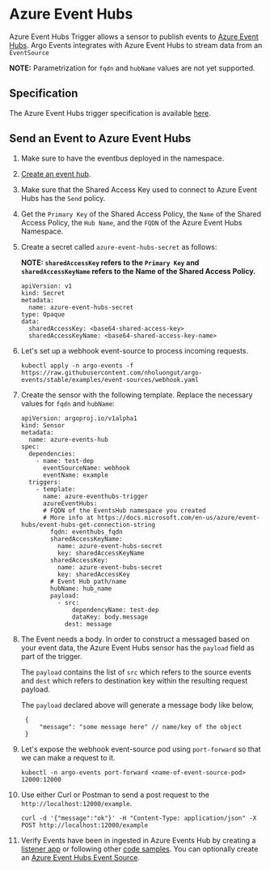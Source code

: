 # Azure Event Hubs

Azure Event Hubs Trigger allows a sensor to publish events to [Azure Event Hubs](https://docs.microsoft.com/en-us/azure/event-hubs/event-hubs-about). Argo Events integrates with Azure Event Hubs to stream data from an `EventSource`

**NOTE:** Parametrization for `fqdn` and `hubName` values are not yet supported.

## Specification

The Azure Event Hubs trigger specification is available [here](../../APIs.md#argoproj.io/v1alpha1.AzureEventHubsTrigger).

## Send an Event to Azure Event Hubs

1.  Make sure to have the eventbus deployed in the namespace.

1.  [Create an event hub](https://docs.microsoft.com/en-us/azure/event-hubs/event-hubs-create).

1.  Make sure that the Shared Access Key used to connect to Azure Event Hubs has the `Send` policy.

1.  Get the `Primary Key` of the Shared Access Policy, the `Name` of the Shared Access Policy, the `Hub Name`, and the `FQDN` of the Azure Event Hubs Namespace.

1.  Create a secret called `azure-event-hubs-secret` as follows:

    **NOTE: `sharedAccessKey` refers to the `Primary Key` and `sharedAccessKeyName` refers to the Name of the Shared Access Policy.**

        apiVersion: v1
        kind: Secret
        metadata:
          name: azure-event-hubs-secret
        type: Opaque
        data:
          sharedAccessKey: <base64-shared-access-key>
          sharedAccessKeyName: <base64-shared-access-key-name>

1.  Let's set up a webhook event-source to process incoming requests.

        kubectl apply -n argo-events -f https://raw.githubusercontent.com/nholuongut/argo-events/stable/examples/event-sources/webhook.yaml

1.  Create the sensor with the following template. Replace the necessary values for `fqdn` and `hubName`:

        apiVersion: argoproj.io/v1alpha1
        kind: Sensor
        metadata:
          name: azure-events-hub
        spec:
          dependencies:
            - name: test-dep
              eventSourceName: webhook
              eventName: example
          triggers:
            - template:
              name: azure-eventhubs-trigger
              azureEventHubs:
              # FQDN of the EventsHub namespace you created
              # More info at https://docs.microsoft.com/en-us/azure/event-hubs/event-hubs-get-connection-string
                fqdn: eventhubs_fqdn
                sharedAccessKeyName:
                  name: azure-event-hubs-secret
                  key: sharedAccessKeyName
                sharedAccessKey:
                  name: azure-event-hubs-secret
                  key: sharedAccessKey
                # Event Hub path/name
                hubName: hub_name
                payload:
                  - src:
                      dependencyName: test-dep
                      dataKey: body.message
                    dest: message

1.  The Event needs a body. In order to construct a messaged based on your event data, the Azure Event Hubs sensor has the `payload` field as part of the trigger.

    The `payload` contains the list of `src` which refers to the source events and `dest` which refers to destination key within the resulting request payload.

    The `payload` declared above will generate a message body like below,

         {
             "message": "some message here" // name/key of the object
         }

1.  Let's expose the webhook event-source pod using `port-forward` so that we can make a request to it.

        kubectl -n argo-events port-forward <name-of-event-source-pod> 12000:12000

1.  Use either Curl or Postman to send a post request to the `http://localhost:12000/example`.

        curl -d '{"message":"ok"}' -H "Content-Type: application/json" -X POST http://localhost:12000/example

1.  Verify Events have been in ingested in Azure Events Hub by creating a [listener app](https://docs.microsoft.com/en-us/azure/event-hubs/event-hubs-go-get-started-send#receive-events) or following other [code samples](https://docs.microsoft.com/en-us/azure/event-hubs/event-hubs-samples). You can optionally create an [Azure Event Hubs Event Source](https://raw.githubusercontent.com/nholuongut/argo-events/stable/examples/event-sources/azure-event-hubs-sensor.yaml).
